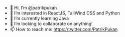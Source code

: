 - 👋 Hi, I’m @patrikpukan
- 👀 I’m interested in ReactJS, TailWind CSS and Python
- 🌱 I’m currently learning Java
- 💞️ I’m looking to collaborate on anything!
- 📫 How to reach me: https://twitter.com/PatrikPukan

<!---
patrikpukan/patrikpukan is a ✨ special ✨ repository because its `README.md` (this file) appears on your GitHub profile.
You can click the Preview link to take a look at your changes.
--->
